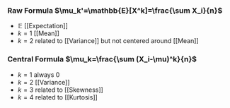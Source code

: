 ### Raw Formula $\mu_k'=\mathbb{E}[X^k]=\frac{\sum X_i}{n}$
- $\mathbb{E}$ [[Expectation]]
- $k=1$ [[Mean]]
- $k=2$ related to [[Variance]] but not centered around [[Mean]]
### Central Formula $\mu_k=\frac{\sum (X_i-\mu)^k}{n}$
- $k=1$ always $0$
- $k=2$ [[Variance]]
- $k=3$ related to [[Skewness]]
- $k=4$ related to [[Kurtosis]]
